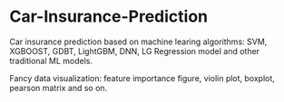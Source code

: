 # Car-Insurance-Prediction

Car insurance prediction based on machine learing algorithms: SVM, XGBOOST, GDBT, LightGBM, DNN, LG Regression model and other traditional ML models.

Fancy data visualization: feature importance figure, violin plot, boxplot, pearson matrix and so on.


